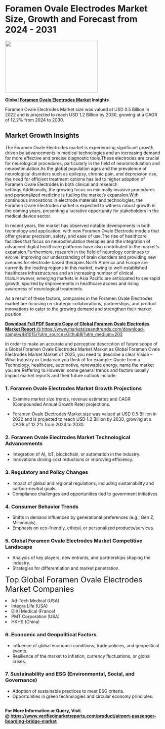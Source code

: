 <H1>Foramen Ovale Electrodes Market Size, Growth and Forecast from 2024 - 2031</H1><img class="aligncenter size-medium wp-image-584254" src="https://thirdeyenews.in/wp-content/uploads/2024/09/Global-Market-Research-300x168.jpeg" alt="" width="300" height="168" /><p><strong>Global&nbsp;<a href="https://www.marketsizeandtrends.com/download-sample/481015/?utm_source=Github8j?utm_medium=203">Foramen Ovale Electrodes Market</a> Insights</strong></p><p>Foramen Ovale Electrodes Market size was valued at USD 0.5 Billion in 2022 and is projected to reach USD 1.2 Billion by 2030, growing at a CAGR of 12.2% from 2024 to 2030.</p><p><h2>Market Growth Insights</h2> <p>The Foramen Ovale Electrodes market is experiencing significant growth, driven by advancements in medical technologies and an increasing demand for more effective and precise diagnostic tools.These electrodes are crucial for neurological procedures, particularly in the field of neuromodulation and neurostimulation.As the global population ages and the prevalence of neurological disorders such as epilepsy, chronic pain, and depression rise, the need for efficient treatment options has led to higher adoption of Foramen Ovale Electrodes in both clinical and research settings.Additionally, the growing focus on minimally invasive procedures and personalized medicine is fueling the market’s expansion.With continuous innovations in electrode materials and technologies, the Foramen Ovale Electrodes market is expected to witness robust growth in the coming years, presenting a lucrative opportunity for stakeholders in the medical device sector.</p> <p><a href="#"></a></p> <p>In recent years, the market has observed notable developments in both technology and application, with new Foramen Ovale Electrode models that offer greater precision, safety, and ease of use.The rise of healthcare facilities that focus on neurostimulation therapies and the integration of advanced digital healthcare platforms have also contributed to the market's expansion.Furthermore, research in the field of neurology continues to evolve, improving our understanding of brain disorders and providing new avenues for electrode-based therapies.North America and Europe are currently the leading regions in this market, owing to well-established healthcare infrastructures and an increasing number of clinical trials.However, emerging markets in Asia Pacific are anticipated to see rapid growth, spurred by improvements in healthcare access and rising awareness of neurological treatments.<p>As a result of these factors, companies in the Foramen Ovale Electrodes market are focusing on strategic collaborations, partnerships, and product innovations to cater to the growing demand and strengthen their market position.</p> <p><a href="#"></p><p><span class=""><strong>Download Full PDF Sample Copy of Global Foramen Ovale Electrodes Market Report</strong> @ <a href="https://www.marketsizeandtrends.com/download-sample/481015/?utm_source=Github8j?utm_medium=203" target="_blank">https://www.marketsizeandtrends.com/download-sample/481015/?utm_source=Github8j?utm_medium=203</a></span></p><p>In order to make an accurate and perceptive description of future scope of a Global&nbsp;Foramen Ovale Electrodes Market Market as Global&nbsp;Foramen Ovale Electrodes Market Market of 2025, you need to describe a clear Vision &ndash; What Industry or Linda can you think of for example: Quote from a Technology, healthcare, automotive, renewable energy, name the market you are Reffering to.However, some general trends and factors usually impact market reports and their future outlook include:</p><h3>1.&nbsp;<strong>Foramen Ovale Electrodes Market Growth Projections</strong></h3><ul><li>Examine market size trends, revenue estimates and CAGR (Compounded Annual Growth Rate) projections.</li><li><p>Foramen Ovale Electrodes Market size was valued at USD 0.5 Billion in 2022 and is projected to reach USD 1.2 Billion by 2030, growing at a CAGR of 12.2% from 2024 to 2030.</p></li></ul><h3>2.&nbsp;<strong>Foramen Ovale Electrodes Market Technological Advancements</strong></h3><ul><li>Integration of AI, IoT, blockchain, or automation in the industry.</li><li>Innovations driving cost reductions or improving efficiency.</li></ul><h3>3.&nbsp;<strong>Regulatory and Policy Changes</strong></h3><ul><li>Impact of global and regional regulations, including sustainability and carbon-neutral goals.</li><li>Compliance challenges and opportunities tied to government initiatives.</li></ul><h3>4.&nbsp;<strong>Consumer Behavior Trends</strong></h3><ul><li>Shifts in demand influenced by generational preferences (e.g., Gen Z, Millennials).</li><li>Emphasis on eco-friendly, ethical, or personalized products/services.</li></ul><h3>5.&nbsp;<strong>Global Foramen Ovale Electrodes Market Competitive Landscape</strong></h3><ul><li>Analysis of key players, new entrants, and partnerships shaping the industry.</li><li>Strategies for differentiation and market penetration.</li></ul><p data-pm-slice="1 1 []"><span style="color: inherit; font-family: inherit; font-size: 25px;">Top Global Foramen Ovale Electrodes Market Companies</span></p><div class="" data-test-id=""><p><li>Ad-Tech Medical (USA)</li><li> Integra Life (USA)</li><li> DIXI Medical (France)</li><li> PMT Corporation (USA)</li><li> HKHS (China)</li></p></div><h3>6.&nbsp;<strong>Economic and Geopolitical Factors</strong></h3><ul><li>Influence of global economic conditions, trade policies, and geopolitical events.</li><li>Resilience of the market to inflation, currency fluctuations, or global crises.</li></ul><h3>7.&nbsp;<strong>Sustainability and ESG (Environmental, Social, and Governance)</strong></h3><ul><li>Adoption of sustainable practices to meet ESG criteria.</li><li>Opportunities in green technologies and circular economy principles.</li></ul><h2><strong style="font-size: 14px;">For More Information or Query, Visit @&nbsp;</strong><a style="background-color: #ffffff; font-size: 14px;" href="https://www.marketsizeandtrends.com/report/foramen-ovale-electrodes-market/" target="_blank">https://www.verifiedmarketreports.com/product/airport-passenger-boarding-bridge-market</a></h2>